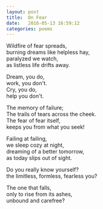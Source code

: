```yaml
---
layout: post
title:  On Fear
date:   2016-05-13 16:59:12
categories: poems
---
```


Wildfire of fear spreads, <br />
burning dreams like helpless hay,<br />
paralyzed we watch,<br />
as listless life drifts away.<br />

Dream, you do, <br />
work, you don't.<br />
Cry, you do, <br />
help you don't. <br />

The memory of failure; <br/>
The trails of tears across the cheek. <br/>
The fear of fear itself, <br/>
keeps you from what you seek! <br/>

Failing at failing, <br/>
we sleep cozy at night, <br/>
dreaming of a better tomorrow,<br/>
as today slips out of sight.<br/>

Do you really know yourself?<br />
the limitless, formless, fearless you?<br />

The one that falls, <br />
only to rise from its ashes,<br />
unbound and carefree?<br />




